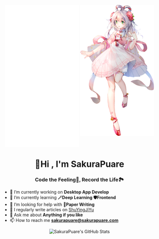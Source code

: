 <div align="center">
    <picture>
        <source media="(max-width: 767px)" srcset="./github-metrics.svg" width="100%">
        <img src="./github-metrics.svg" alt="Metrics" width="48%" align="top">
    </picture>
    <picture>
        <source media="(max-width: 767px)" srcset="./assets/00000-minimized.webp" width="100%">
        <a target="_blank" alt="LuoTianYi from Pixiv rokusa" href="https://www.pixiv.net/artworks/71684890">
            <img src="./assets/00000-minimized-720.webp" alt="Luotianyi" width="48%" align="top">
        </a>
    </picture>
</div>

<h1 align="center">👋Hi , I'm SakuraPuare
<h3 align="center">Code the Feeling🌼, Record the Life🏞️</h3>

- 🔭 I’m currently working on **Desktop App Develop**
- 🌱 I’m currently learning **🪄Deep Learning 🛡️Frontend**
- 🤝 I’m looking for help with **📄Paper Writing**
- 📝 I regularly write articles on [ShuYingJiYu](https://blog.sakurapuare.com)
- 💬 Ask me about **Anything if you like**
- 📫 How to reach me **<sakurapuare@sakurapuare.com>**

<div width ="100%" display="flex" align="center">
    <picture>
        <source media="(prefers-color-scheme: dark)" srcset="https://github-readme-stats.vercel.app/api?username=sakurapuare&theme=dracula&rank_icon=percentile&show_icons=true&show=prs_merged,reviews,prs_merged_percentage">
        <source media="(prefers-color-scheme: light)" srcset="https://github-readme-stats.vercel.app/api?username=sakurapuare&theme=default&rank_icon=percentile&show_icons=true&show=prs_merged,reviews,prs_merged_percentage">
        <img src="https://github-readme-stats.vercel.app/api?username=sakurapuare&theme=default&rank_icon=percentile&show_icons=true&show=prs_merged,reviews,prs_merged_percentage" alt="SakuraPuare's GitHub Stats" width="48%" align="top">
    </picture>
</div>
